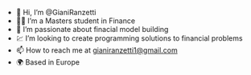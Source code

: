 - 👋 Hi, I’m @GianiRanzetti
- 👨‍🎓 I’m a Masters student in Finance
- 🌱 I’m passionate about finacial model building
- 💹 I’m looking to create programming solutions to financial problems
- 📫 How to reach me at gianiranzetti1@gmail.com
- 🌍 Based in Europe

<!---
GianiRanzetti/GianiRanzetti is a ✨ special ✨ repository because its `README.md` (this file) appears on your GitHub profile.
You can click the Preview link to take a look at your changes.
--->
